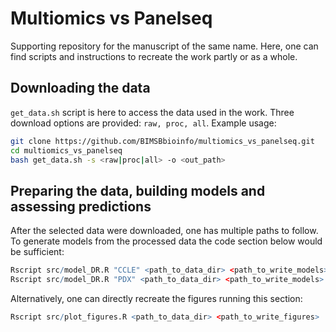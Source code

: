 # Multiomics vs Panelseq

Supporting repository for the manuscript of the same name. Here, one can find scripts and instructions to recreate the work partly or as a whole.

## Downloading the data
```get_data.sh``` script is here to access the data used in the work. Three download options are provided: ```raw, proc, all```. Example usage: 
 ```bash
 git clone https://github.com/BIMSBbioinfo/multiomics_vs_panelseq.git
 cd multiomics_vs_panelseq
 bash get_data.sh -s <raw|proc|all> -o <out_path>
 ```
## Preparing the data, building models and assessing predictions
After the selected data were downloaded, one has multiple paths to follow. 
To generate models from the processed data the code section below would be sufficient:
 ```R
 Rscript src/model_DR.R "CCLE" <path_to_data_dir> <path_to_write_models>
 Rscript src/model_DR.R "PDX" <path_to_data_dir> <path_to_write_models>
 ```
Alternatively, one can directly recreate the figures running this section:
 ```R
 Rscript src/plot_figures.R <path_to_data_dir> <path_to_write_figures>
 ```



